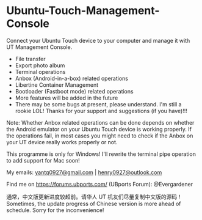 # Ubuntu-Touch-Management-Console
Connect your Ubuntu Touch device to your computer and manage it with UT Management Console.

- File transfer
- Export photo album
- Terminal operations
- Anbox (Android-in-a-box) related operations
- Libertine Container Management
- Bootloader (Fastboot mode) related operations
- More features will be added in the future
- There may be some bugs at present, please understand. I'm still a rookie LOL! Thanks for your support and suggestions (if you have)!!!

Note: Whether Anbox related operations can be done depends on whether the Android emulator on your Ubuntu Touch device is working properly. If the operations fail, in most cases you might need to check if the Anbox on your UT device really works properly or not.

This programme is only for Windows! I'll rewrite the terminal pipe operation to add support for Mac soon!

My emails:
yantq0927@gmail.com | henry0927@outlook.com

Find me on https://forums.ubports.com/ (UBports Forum): @Evergardener

通常，中文版更新进度较超前。请华人 UT 机友们尽量复制中文版的源码！
Sometimes, the update progress of Chinese version is more ahead of schedule. Sorry for the inconvenience!
